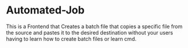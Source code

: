 # Automated-Job
This is a Frontend that Creates a batch file that copies a specific file from the source and pastes it to the desired destination without your users having to learn how to create batch files or learn cmd.
